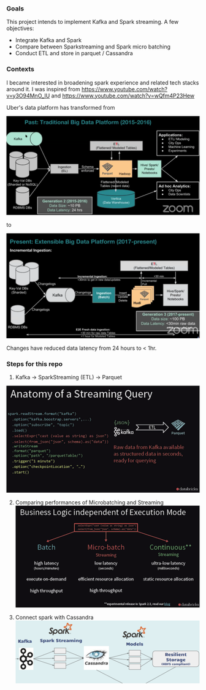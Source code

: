 
### Goals
This project intends to implement Kafka and Spark streaming. A few objectives:

- Integrate Kafka and Spark
- Compare between Sparkstreaming and Spark micro batching
- Conduct ETL and store in parquet / Cassandra


### Contexts
I became interested in broadening spark experience and related tech stacks around it.
I was inspired from https://www.youtube.com/watch?v=y3O94MnO_IU and https://www.youtube.com/watch?v=wQfm4P23Hew

Uber's data platform has transformed from

![alt text](/images/uber_past.png)

to 

![alt text](/images/uber_present.png)

Changes have reduced data latency from 24 hours to < 1hr. 



### Steps for this repo

1. Kafka -> SparkStreaming (ETL) -> Parquet


![alt text](/images/spark_kafka.png)


2. Comparing performances of Microbatching and Streaming
![alt text](/images/spark_stream_microbatch.png)


3. Connect spark with Cassandra
![alt text](/images/cassandra.png)



